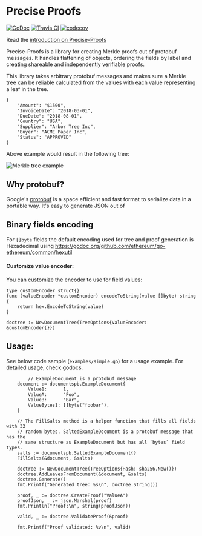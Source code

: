 Precise Proofs
==============
[![GoDoc](https://godoc.org/github.com/centrifuge/precise-proofs/proofs?status.svg)](https://godoc.org/github.com/centrifuge/precise-proofs/proofs)
[![Travis CI](https://api.travis-ci.org/centrifuge/precise-proofs.svg?branch=master)](https://travis-ci.org/centrifuge/precise-proofs)
[![codecov](https://codecov.io/gh/centrifuge/precise-proofs/branch/master/graph/badge.svg)](https://codecov.io/gh/centrifuge/precise-proofs)

Read the [introduction on Precise-Proofs](https://medium.com/centrifuge/introducing-precise-proofs-create-validate-field-level-merkle-proofs-a31af9220df0)

Precise-Proofs is a library for creating Merkle proofs out of protobuf messages. It 
handles flattening of objects, ordering the fields by label and creating shareable and
independently verifiable proofs.

This library takes arbitrary protobuf messages and makes sure a Merkle tree can be reliable calculated
from the values with each value representing a leaf in the tree. 
```js,
{ 
    "Amount": "$1500",
    "InvoiceDate": "2018-03-01",
    "DueDate": "2018-08-01",
    "Country": "USA",
    "Supplier": "Arbor Tree Inc",
    "Buyer": "ACME Paper Inc",
    "Status": "APPROVED"
}
```

Above example would result in the following tree:

![Merkle tree example](https://raw.githubusercontent.com/centrifuge/precise-proofs/master/docs/tree.png)

## Why protobuf?

Google's [protobuf](https://developers.google.com/protocol-buffers/docs/gotutorial) is a space efficient and fast format
to serialize data in a portable way. It's easy to generate JSON out of

## Binary fields encoding
For `[]byte` fields the default encoding used for tree and proof generation is Hexadecimal using https://godoc.org/github.com/ethereum/go-ethereum/common/hexutil

#### Customize value encoder:
You can customize the encoder to use for field values:
```
type customEncoder struct{}
func (valueEncoder *customEncoder) encodeToString(value []byte) string {
	return hex.EncodeToString(value)
}

doctree := NewDocumentTree(TreeOptions{ValueEncoder: &customEncoder{}})
```

## Usage:

See below code sample (`examples/simple.go`) for a usage example. For detailed usage, check godocs.

```go,
        // ExampleDocument is a protobuf message
	document := documentspb.ExampleDocument{
		Value1:      1,
		ValueA:      "Foo",
		ValueB:      "Bar",
		ValueBytes1: []byte("foobar"),
	}

	// The FillSalts method is a helper function that fills all fields with 32
	// random bytes. SaltedExampleDocument is a protobuf message that has the
	// same structure as ExampleDocument but has all `bytes` field types.
	salts := documentspb.SaltedExampleDocument{}
	FillSalts(&document, &salts)

	doctree := NewDocumentTree(TreeOptions{Hash: sha256.New()})
	doctree.AddLeavesFromDocument(&document, &salts)
	doctree.Generate()
	fmt.Printf("Generated tree: %s\n", doctree.String())

	proof, _ := doctree.CreateProof("ValueA")
	proofJson, _ := json.Marshal(proof)
	fmt.Println("Proof:\n", string(proofJson))

	valid, _ := doctree.ValidateProof(&proof)

	fmt.Printf("Proof validated: %v\n", valid)
```


